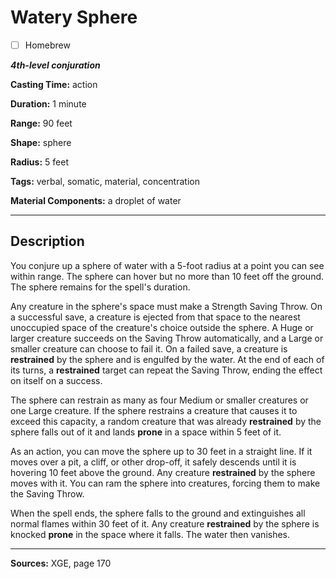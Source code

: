 # Watery Sphere

- [ ] Homebrew

***4th-level conjuration***

**Casting Time:** action

**Duration:** 1 minute

**Range:** 90 feet

**Shape:** sphere

**Radius:** 5 feet

**Tags:** verbal, somatic, material, concentration

**Material Components:** a droplet of water

---

## Description
You conjure up a sphere of water with a 5-foot radius at a point you can see within range.
The sphere can hover but no more than 10 feet off the ground.
The sphere remains for the spell's duration.

Any creature in the sphere's space must make a Strength Saving Throw.
On a successful save, a creature is ejected from that space to the nearest unoccupied space of the creature's choice outside the sphere.
A Huge or larger creature succeeds on the Saving Throw automatically, and a Large or smaller creature can choose to fail it.
On a failed save, a creature is **restrained** by the sphere and is engulfed by the water.
At the end of each of its turns, a **restrained** target can repeat the Saving Throw, ending the effect on itself on a success.

The sphere can restrain as many as four Medium or smaller creatures or one Large creature.
If the sphere restrains a creature that causes it to exceed this capacity, a random creature that was already **restrained** by the sphere falls out of it and lands **prone** in a space within 5 feet of it.

As an action, you can move the sphere up to 30 feet in a straight line.
If it moves over a pit, a cliff, or other drop-off, it safely descends until it is hovering 10 feet above the ground.
Any creature **restrained** by the sphere moves with it.
You can ram the sphere into creatures, forcing them to make the Saving Throw.

When the spell ends, the sphere falls to the ground and extinguishes all normal flames within 30 feet of it.
Any creature **restrained** by the sphere is knocked **prone** in the space where it falls.
The water then vanishes.

---

**Sources:** XGE, page 170
